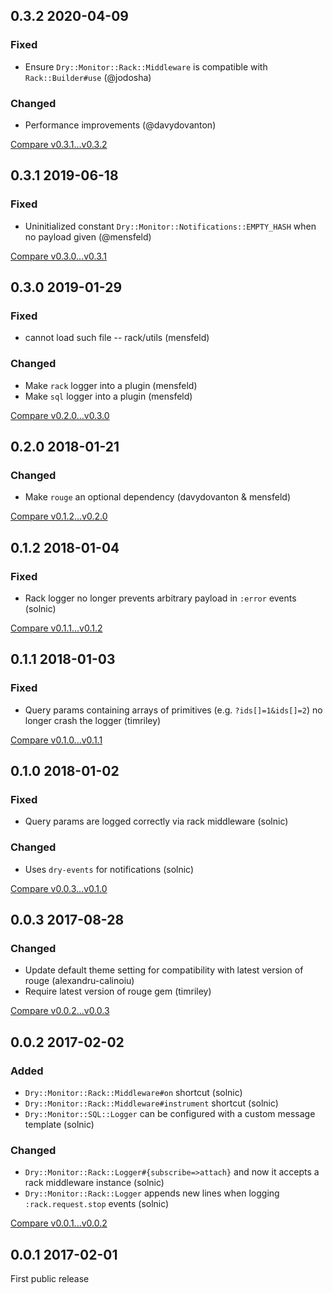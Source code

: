 ## 0.3.2 2020-04-09


### Fixed

- Ensure `Dry::Monitor::Rack::Middleware` is compatible with `Rack::Builder#use` (@jodosha)

### Changed

- Performance improvements (@davydovanton)

[Compare v0.3.1...v0.3.2](https://github.com/dry-rb/dry-monitor/compare/v0.3.1...v0.3.2)

## 0.3.1 2019-06-18


### Fixed

- Uninitialized constant `Dry::Monitor::Notifications::EMPTY_HASH` when no payload given (@mensfeld)


[Compare v0.3.0...v0.3.1](https://github.com/dry-rb/dry-monitor/compare/v0.3.0...v0.3.1)

## 0.3.0 2019-01-29


### Fixed

- cannot load such file -- rack/utils (mensfeld)

### Changed

- Make `rack` logger into a plugin (mensfeld)
- Make `sql` logger into a plugin (mensfeld)

[Compare v0.2.0...v0.3.0](https://github.com/dry-rb/dry-monitor/compare/v0.2.0...v0.3.0)

## 0.2.0 2018-01-21


### Changed

- Make `rouge` an optional dependency (davydovanton & mensfeld)

[Compare v0.1.2...v0.2.0](https://github.com/dry-rb/dry-monitor/compare/v0.1.2...v0.2.0)

## 0.1.2 2018-01-04


### Fixed

- Rack logger no longer prevents arbitrary payload in `:error` events (solnic)


[Compare v0.1.1...v0.1.2](https://github.com/dry-rb/dry-monitor/compare/v0.1.1...v0.1.2)

## 0.1.1 2018-01-03


### Fixed

- Query params containing arrays of primitives (e.g. `?ids[]=1&ids[]=2`) no longer crash the logger (timriley)


[Compare v0.1.0...v0.1.1](https://github.com/dry-rb/dry-monitor/compare/v0.1.0...v0.1.1)

## 0.1.0 2018-01-02


### Fixed

- Query params are logged correctly via rack middleware (solnic)

### Changed

- Uses `dry-events` for notifications (solnic)

[Compare v0.0.3...v0.1.0](https://github.com/dry-rb/dry-monitor/compare/v0.0.3...v0.1.0)

## 0.0.3 2017-08-28


### Changed

- Update default theme setting for compatibility with latest version of rouge (alexandru-calinoiu)
- Require latest version of rouge gem (timriley)

[Compare v0.0.2...v0.0.3](https://github.com/dry-rb/dry-monitor/compare/v0.0.2...v0.0.3)

## 0.0.2 2017-02-02


### Added

- `Dry::Monitor::Rack::Middleware#on` shortcut (solnic)
- `Dry::Monitor::Rack::Middleware#instrument` shortcut (solnic)
- `Dry::Monitor::SQL::Logger` can be configured with a custom message template (solnic)

### Changed

- `Dry::Monitor::Rack::Logger#{subscribe=>attach}` and now it accepts a rack middleware instance (solnic)
- `Dry::Monitor::Rack::Logger` appends new lines when logging `:rack.request.stop` events (solnic)

[Compare v0.0.1...v0.0.2](https://github.com/dry-rb/dry-monitor/compare/v0.0.1...v0.0.2)

## 0.0.1 2017-02-01

First public release
